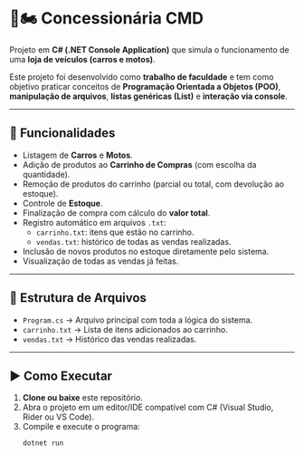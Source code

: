 # 🚗🏍️ Concessionária CMD

Projeto em **C# (.NET Console Application)** que simula o funcionamento de uma **loja de veículos (carros e motos)**.  

Este projeto foi desenvolvido como **trabalho de faculdade** e tem como objetivo praticar conceitos de **Programação Orientada a Objetos (POO)**, **manipulação de arquivos**, **listas genéricas (List<T>)** e **interação via console**.

---

## 📌 Funcionalidades

- Listagem de **Carros** e **Motos**.
- Adição de produtos ao **Carrinho de Compras** (com escolha da quantidade).
- Remoção de produtos do carrinho (parcial ou total, com devolução ao estoque).
- Controle de **Estoque**.
- Finalização de compra com cálculo do **valor total**.
- Registro automático em arquivos `.txt`:
  - `carrinho.txt`: itens que estão no carrinho.
  - `vendas.txt`: histórico de todas as vendas realizadas.
- Inclusão de novos produtos no estoque diretamente pelo sistema.
- Visualização de todas as vendas já feitas.

---

## 📂 Estrutura de Arquivos

- `Program.cs` → Arquivo principal com toda a lógica do sistema.
- `carrinho.txt` → Lista de itens adicionados ao carrinho.
- `vendas.txt` → Histórico das vendas realizadas.

---

## ▶️ Como Executar

1. **Clone ou baixe** este repositório.
2. Abra o projeto em um editor/IDE compatível com C# (Visual Studio, Rider ou VS Code).
3. Compile e execute o programa:
   ```bash
   dotnet run
